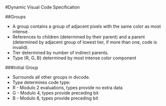 #Dynamic Visual Code Specification

##Groups
- A group contains a group of adjacent pixels with the same color as most intense.
- References to children (determined by their parent) and a parent (determined by adjacent group of lowest tier, if more than one, code is invalid).
- Tier determined by number of indirect parents.
- Type {R, G, B} determined by most intense color component

###Initial Group
- Surrounds all other groups in dvcode.
- Type determines code type:
 - R - Modulo 2 evaluations, types provide no extra data
 - G - Modulo 4, types provide preceding bit
 - B - Modulo 8, types provide preceding bit
